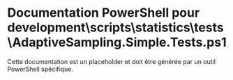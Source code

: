 # Documentation PowerShell pour development\scripts\statistics\tests\AdaptiveSampling.Simple.Tests.ps1

Cette documentation est un placeholder et doit être générée par un outil PowerShell spécifique.
